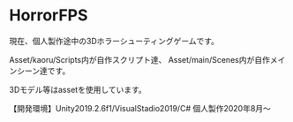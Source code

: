 # HorrorFPS
現在、個人製作途中の3Dホラーシューティングゲームです。

Asset/kaoru/Scripts内が自作スクリプト達、
Asset/main/Scenes内が自作メインシーン達です。

3Dモデル等はassetを使用しています。

【開発環境】Unity2019.2.6f1/VisualStadio2019/C#
個人製作2020年8月～
